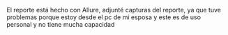 El reporte está hecho con Allure, adjunté capturas del reporte, ya que tuve problemas porque estoy desde el pc de mi esposa y este es de uso personal y no tiene mucha capacidad
